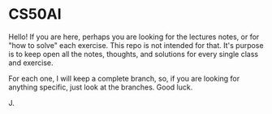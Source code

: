 # CS50AI
Hello! If you are here, perhaps you are looking for the lectures notes, or for "how to solve" each exercise. 
This repo is not intended for that. It's purpose is to keep open all the notes, thoughts, and solutions for every single class and exercise.

For each one, I will keep a complete branch, so, if you are looking for anything specific, just look at the branches.
Good luck.

J.
